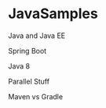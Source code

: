 JavaSamples
===========

Java and Java EE    

Spring Boot    

Java 8    

Parallel Stuff    

Maven vs Gradle    
